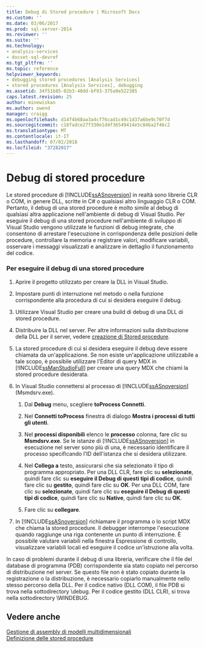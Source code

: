 ```yaml
---
title: Debug di Stored procedure | Microsoft Docs
ms.custom: ''
ms.date: 03/06/2017
ms.prod: sql-server-2014
ms.reviewer: ''
ms.suite: ''
ms.technology:
- analysis-services
- docset-sql-devref
ms.tgt_pltfrm: ''
ms.topic: reference
helpviewer_keywords:
- debugging stored procedures [Analysis Services]
- stored procedures [Analysis Services], debugging
ms.assetid: 34f51b85-02b3-40dd-bf93-375a9e522385
caps.latest.revision: 25
author: minewiskan
ms.author: owend
manager: craigg
ms.openlocfilehash: d14f4b68aa3a4cf76cad1c49c1d37a6be9c70f7d
ms.sourcegitcommit: c18fadce27f330e1d4f36549414e5c84ba2f46c2
ms.translationtype: MT
ms.contentlocale: it-IT
ms.lasthandoff: 07/02/2018
ms.locfileid: "37282017"
---
```

# <a name="debugging-stored-procedures"></a>Debug di stored procedure
  Le stored procedure di [!INCLUDE[ssASnoversion](../../includes/ssasnoversion-md.md)] in realtà sono librerie CLR o COM, in genere DLL, scritte in C# o qualsiasi altro linguaggio CLR o COM. Pertanto, il debug di una stored procedure è molto simile al debug di qualsiasi altra applicazione nell'ambiente di debug di Visual Studio. Per eseguire il debug di una stored procedure nell'ambiente di sviluppo di Visual Studio vengono utilizzate le funzioni di debug integrate, che consentono di arrestare l'esecuzione in corrispondenza delle posizioni delle procedure, controllare la memoria e registrare valori, modificare variabili, osservare i messaggi visualizzati e analizzare in dettaglio il funzionamento del codice.  
  
### <a name="to-debug-a-stored-procedure"></a>Per eseguire il debug di una stored procedure  
  
1.  Aprire il progetto utilizzato per creare la DLL in Visual Studio.  
  
2.  Impostare punti di interruzione nel metodo o nella funzione corrispondente alla procedura di cui si desidera eseguire il debug.  
  
3.  Utilizzare Visual Studio per creare una build di debug di una DLL di stored procedure.  
  
4.  Distribuire la DLL nel server. Per altre informazioni sulla distribuzione della DLL per il server, vedere [creazione di Stored procedure](creating-stored-procedures.md).  
  
5.  La stored procedure di cui si desidera eseguire il debug deve essere chiamata da un'applicazione. Se non esiste un'applicazione utilizzabile a tale scopo, è possibile utilizzare l'Editor di query MDX in [!INCLUDE[ssManStudioFull](../../includes/ssmanstudiofull-md.md)] per creare una query MDX che chiami la stored procedure desiderata.  
  
6.  In Visual Studio connettersi al processo di [!INCLUDE[ssASnoversion](../../includes/ssasnoversion-md.md)] (Msmdsrv.exe).  
  
    1.  Dal **Debug** menu, scegliere **toProcess Connetti**.  
  
    2.  Nel **Connetti toProcess** finestra di dialogo **Mostra i processi di tutti gli utenti**.  
  
    3.  Nel **processi disponibili** elenco le **processo** colonna, fare clic su **Msmdsrv.exe**. Se le istanze di [!INCLUDE[ssASnoversion](../../includes/ssasnoversion-md.md)] in esecuzione nel server sono più di una, è necessario identificare il processo specificando l'ID dell'istanza che si desidera utilizzare.  
  
    4.  Nel **Collega a** testo, assicurarsi che sia selezionato il tipo di programma appropriato. Per una DLL CLR, fare clic su **selezionate**, quindi fare clic su **eseguire il Debug di questi tipi di codice**, quindi fare clic su **gestito**, quindi fare clic su **OK**. Per una DLL COM, fare clic su **selezionate**, quindi fare clic su **eseguire il Debug di questi tipi di codice**, quindi fare clic su **Native**, quindi fare clic su **OK**.  
  
    5.  Fare clic su **collegare**.  
  
7.  In [!INCLUDE[ssASnoversion](../../includes/ssasnoversion-md.md)] richiamare il programma o lo script MDX che chiama la stored procedure. Il debugger interrompe l'esecuzione quando raggiunge una riga contenente un punto di interruzione. È possibile valutare variabili nella finestra Espressione di controllo, visualizzare variabili locali ed eseguire il codice un'istruzione alla volta.  
  
 In caso di problemi durante il debug di una libreria, verificare che il file del database di programma (PDB) corrispondente sia stato copiato nel percorso di distribuzione nel server. Se questo file non è stato copiato durante la registrazione o la distribuzione, è necessario copiarlo manualmente nello stesso percorso della DLL. Per il codice nativo (DLL COM), il file PDB si trova nella sottodirectory \debug. Per il codice gestito (DLL CLR), si trova nella sottodirectory \WINDEBUG.  
  
## <a name="see-also"></a>Vedere anche  
 [Gestione di assembly di modelli multidimensionali](../multidimensional-models/multidimensional-model-assemblies-management.md)   
 [Definizione delle stored procedure](defining-stored-procedures.md)  
  
  
